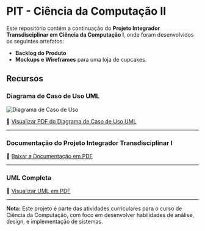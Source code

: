 # PIT - Ciência da Computação II

Este repositório contém a continuação do **Projeto Integrador Transdisciplinar em Ciência da Computação I**, onde foram desenvolvidos os seguintes artefatos:

- **Backlog do Produto**
- **Mockups e Wireframes** para uma loja de cupcakes.

## Recursos

### Diagrama de Caso de Uso UML
![Diagrama de Caso de Uso](https://github.com/user-attachments/assets/9a8739bf-493d-4f72-ac74-32b5a39bcd1f)

📂 [Visualizar PDF do Diagrama de Caso de Uso UML](https://github.com/user-attachments/files/17967515/Diagrama%2Bde%2BCaso%2Bde%2BUso%2BUML.pdf)

---

### Documentação do Projeto Integrador Transdisciplinar I
📂 [Baixar a Documentação em PDF](https://github.com/user-attachments/files/17967516/Projeto_Integrador_Transdisciplinar_em_Cincia_da_Computao_I.pdf)

---

### UML Completa
📂 [Visualizar UML em PDF](https://github.com/user-attachments/files/17967518/uml.pdf)

---

**Nota:** Este projeto é parte das atividades curriculares para o curso de Ciência da Computação, com foco em desenvolver habilidades de análise, design, e implementação de sistemas.
